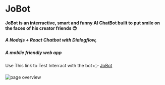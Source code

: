 # JoBot
**JoBot is an interractive, smart and funny AI ChatBot built to put smile on the faces of his creator friends 😊**
##### A Nodejs + React Chatbot with Dialogflow,
##### A moblie friendly web app 

Use This link to Test Interract with the bot 👉 [JoBot](https://jobots.herokuapp.com/)

![page overview](https://lh3.googleusercontent.com/5I18_nBp30gO-GkVWicnmkFnAvw6gQNEc7LuWpnyt2ZJwgnENTPCh9lGD5lS0o86-uaQQXTpGoXJBS1Kk5_p6eZn5AzfG82XVlqSOBD5b9b7qbrVGdc_v_-iM0od2wDJ2XAA0Y0F4_yjy3cETBO5Ohi09Lc1kiPolknpLvc01I1VtnNobY1OVdsUNDSIn6f3P7LKQuLOY8kDygk2wlUgqixbwjKOBwSS7ElmWLTKc2xpZpEbuo32koJezgEIzG-Fb4E2GJ6d_NXmMJgKWU2f74wvnwD-93iUrYG-x3-VlbcZirLVEH7ZQh9mnwe8Hdvu7kHY5iAFPSByUFsYfyufz3M60whoSp1p4a8apeVpEeTasgWtyjugvN-QzxZ6cwkROFgpZZOk9oXVJBgeBQLPvHdkFTE6P9m_938yqAy1l-3KMgADJref9v3nc3TaHz-37ed9rud2i53ht_M4-F-bnJlaFnPMtxb5pcBRo2k6k9n0OFolrcYvnL_La2zQ0wMgf4Atrx0prlRELcdq4-fOBm2BLaGY4nnR8rfUE6Oa0dsvw2YjBoBQuWbPWYullU2hdCmFJm-6DXrtnCVz1f3WcP_a_tPxZk3SGUQUzwOqGd09Hdvhxzo6tudqINwelm4VBTnYk1HdgR7DMi3kWPv34G1snfGVTfIn9-qqjurSDJ_n1em8g2E32aw=w1231-h904-no)